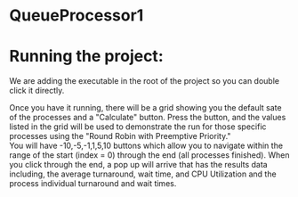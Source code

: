 # QueueProcessor1

# Running the project:
We are adding the executable in the root of the project so you can double click it directly.

Once you have it running, there will be a grid showing you the default sate of the processes and a "Calculate" button.
Press the button, and the values listed in the grid will be used to demonstrate the run for those specific processes using the "Round Robin with Preemptive Priority."  
You will have -10,-5,-1,1,5,10 buttons which allow you to navigate within the range of the start (index = 0) through the end (all processes finished).
When you click through the end, a pop up will arrive that has the results data including, the average turnaround, wait time, and CPU Utilization and the process individual turnaround and wait times.
